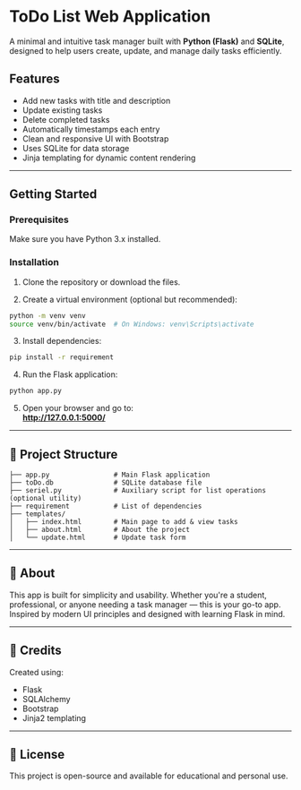 #  ToDo List Web Application

A minimal and intuitive task manager built with **Python (Flask)** and **SQLite**, designed to help users create, update, and manage daily tasks efficiently.

##  Features

-  Add new tasks with title and description  
-  Update existing tasks  
-  Delete completed tasks  
-  Automatically timestamps each entry  
-  Clean and responsive UI with Bootstrap  
-  Uses SQLite for data storage  
-  Jinja templating for dynamic content rendering

---

##  Getting Started

### Prerequisites

Make sure you have Python 3.x installed.

### Installation

1. Clone the repository or download the files.

2. Create a virtual environment (optional but recommended):

```bash
python -m venv venv
source venv/bin/activate  # On Windows: venv\Scripts\activate
```

3. Install dependencies:

```bash
pip install -r requirement
```

4. Run the Flask application:

```bash
python app.py
```

5. Open your browser and go to:  
   **http://127.0.0.1:5000/**

---

## 📁 Project Structure

```
├── app.py                # Main Flask application
├── toDo.db               # SQLite database file
├── seriel.py             # Auxiliary script for list operations (optional utility)
├── requirement           # List of dependencies
├── templates/
│   ├── index.html        # Main page to add & view tasks
│   ├── about.html        # About the project
│   └── update.html       # Update task form
```

---

## 📄 About

This app is built for simplicity and usability. Whether you're a student, professional, or anyone needing a task manager — this is your go-to app. Inspired by modern UI principles and designed with learning Flask in mind.

---

## 🙌 Credits

Created using:
- Flask
- SQLAlchemy
- Bootstrap
- Jinja2 templating

---

## 📌 License

This project is open-source and available for educational and personal use.
